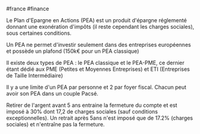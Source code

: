 #france #finance 

Le Plan d'Epargne en Actions (PEA) est un produit d'épargne réglementé donnant une exonération d'impôts (il reste cependant les charges sociales), sous certaines conditions.

Un PEA ne permet d'investir seulement dans des entreprises européennes et possède un plafond (150k€ pour un PEA classique)

Il existe deux types de PEA : le PEA classique et le PEA-PME, ce dernier étant dédié aux PME (Petites et Moyennes Entreprises) et ETI (Entreprises de Taille Intermédiaire)

Il y a une limite d'un PEA par personne et 2 par foyer fiscal. Chacun peut avoir son PEA dans un couple Pacsé.

Retirer de l'argent avant 5 ans entraine la fermeture du compte et est imposé à 30% dont 17,2 de charges sociales (sauf conditions exceptionnelles). Un retrait après 5ans n'est imposé que de 17.2% (charges sociales) et n'entraîne pas la fermeture.